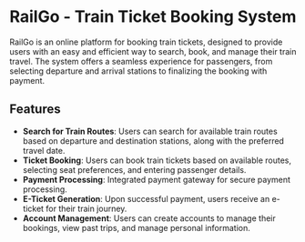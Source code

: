 # RailGo - Train Ticket Booking System

RailGo is an online platform for booking train tickets, designed to provide users with an easy and efficient way to search, book, and manage their train travel. The system offers a seamless experience for passengers, from selecting departure and arrival stations to finalizing the booking with payment.

## Features

- **Search for Train Routes**: Users can search for available train routes based on departure and destination stations, along with the preferred travel date.
- **Ticket Booking**: Users can book train tickets based on available routes, selecting seat preferences, and entering passenger details.
- **Payment Processing**: Integrated payment gateway for secure payment processing.
- **E-Ticket Generation**: Upon successful payment, users receive an e-ticket for their train journey.
- **Account Management**: Users can create accounts to manage their bookings, view past trips, and manage personal information.
